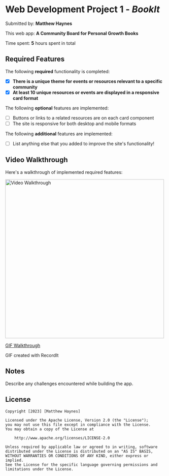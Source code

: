 # Web Development Project 1 - *BookIt*

Submitted by: **Matthew Haynes**

This web app: **A Community Board for Personal Growth Books**

Time spent: **5** hours spent in total

## Required Features

The following **required** functionality is completed:

- [X] **There is a unique theme for events or resources relevant to a specific community**
- [X] **At least 10 unique resources or events are displayed in a responsive card format**

The following **optional** features are implemented:

- [ ] Buttons or links to a related resources are on each card component
- [ ] The site is responsive for both desktop and mobile formats

The following **additional** features are implemented:

* [ ] List anything else that you added to improve the site's functionality!

## Video Walkthrough

Here's a walkthrough of implemented required features:

<img src='http://g.recordit.co/2webwIEoK3.gif' title='Video Walkthrough' width='500px' alt='Video Walkthrough' />

[GIF Walkthrough](http://g.recordit.co/2webwIEoK3.gif)

GIF created with RecordIt

## Notes

Describe any challenges encountered while building the app.

## License

    Copyright [2023] [Matthew Haynes]

    Licensed under the Apache License, Version 2.0 (the "License");
    you may not use this file except in compliance with the License.
    You may obtain a copy of the License at

        http://www.apache.org/licenses/LICENSE-2.0

    Unless required by applicable law or agreed to in writing, software
    distributed under the License is distributed on an "AS IS" BASIS,
    WITHOUT WARRANTIES OR CONDITIONS OF ANY KIND, either express or implied.
    See the License for the specific language governing permissions and
    limitations under the License.
